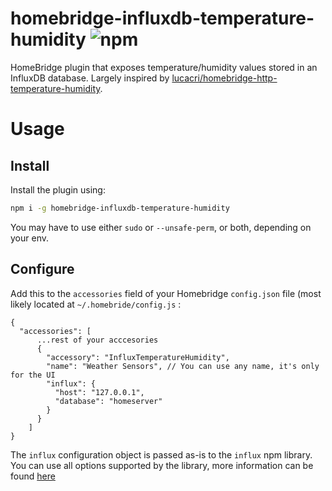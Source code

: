 # homebridge-influxdb-temperature-humidity ![npm](https://img.shields.io/npm/v/homebridge-influxdb-temperature-humidity?style=flat-square)

HomeBridge plugin that exposes temperature/humidity values stored in an InfluxDB database. Largely inspired by [lucacri/homebridge-http-temperature-humidity](https://github.com/lucacri/homebridge-http-temperature-humidity).

# Usage

## Install

Install the plugin using: 

````bash
npm i -g homebridge-influxdb-temperature-humidity
````

You may have to use either `sudo` or `--unsafe-perm`, or both, depending on your env.

## Configure

Add this to the `accessories` field of your Homebridge `config.json` file (most likely located at `~/.homebride/config.js` : 

````
{
  "accessories": [
      ...rest of your acccesories
      {
        "accessory": "InfluxTemperatureHumidity",
        "name": "Weather Sensors", // You can use any name, it's only for the UI
        "influx": {
          "host": "127.0.0.1",
          "database": "homeserver"
        }
      }
    ]
}
````

The `influx` configuration object is passed as-is to the `influx` npm library. You can use all options supported by the library, more information can be found [here](https://node-influx.github.io/class/src/index.js~InfluxDB.html#instance-constructor-constructor)

